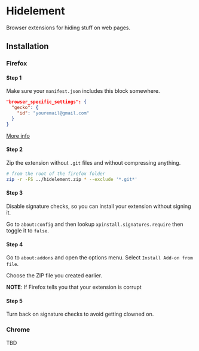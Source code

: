 # Hidelement

Browser extensions for hiding stuff on web pages.

## Installation

### Firefox

#### Step 1

Make sure your `manifest.json` includes this block somewhere.

```json
"browser_specific_settings": {
  "gecko": {
    "id": "youremail@gmail.com"
  }
}
```

[More info](https://developer.mozilla.org/en-US/docs/Mozilla/Add-ons/WebExtensions/manifest.json/browser_specific_settings)

#### Step 2

Zip the extension without `.git` files and without compressing anything.

```bash
# from the root of the firefox folder
zip -r -FS ../hidelement.zip * --exclude '*.git*'
```

#### Step 3

Disable signature checks, so you can install your extension without signing it.

Go to `about:config` and then lookup `xpinstall.signatures.require` then toggle it to `false`.

#### Step 4

Go to `about:addons` and open the options menu. Select `Install Add-on from file`.

Choose the ZIP file you created earlier.

**NOTE**: If Firefox tells you that your extension is corrupt

#### Step 5

Turn back on signature checks to avoid getting clowned on.

### Chrome

TBD

